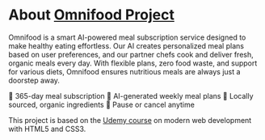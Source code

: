 # About [Omnifood Project](https://darkoray.github.io/Omnifood-Project/)

Omnifood is a smart AI-powered meal subscription service designed to make healthy eating effortless. Our AI creates personalized meal plans based on user preferences, and our partner chefs cook and deliver fresh, organic meals every day. With flexible plans, zero food waste, and support for various diets, Omnifood ensures nutritious meals are always just a doorstep away.

🔹 365-day meal subscription
🔹 AI-generated weekly meal plans
🔹 Locally sourced, organic ingredients
🔹 Pause or cancel anytime

This project is based on the [Udemy course](https://www.udemy.com/course/design-and-develop-a-killer-website-with-html5-and-css3/) on modern web development with HTML5 and CSS3.
